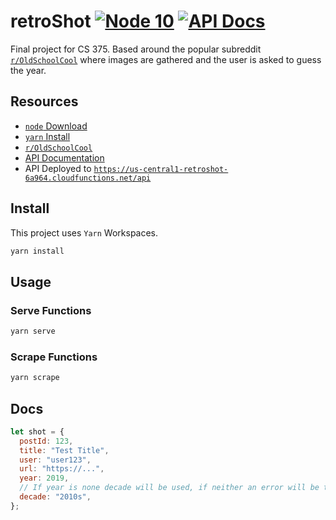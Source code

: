 # retroShot [![Node 10](https://img.shields.io/badge/node-v10.0-orange)](https://nodejs.org/en/download/releases/) [![API Docs](https://img.shields.io/badge/api%20docs-passing-green)](https://documenter.getpostman.com/view/4309917/TVenfoyk)

Final project for CS 375. Based around the popular subreddit [`r/OldSchoolCool`](https://www.reddit.com/r/OldSchoolCool/) where images are gathered and the user is asked to guess the year.

## Resources

- [`node` Download](https://nodejs.org/en/download/releases/)
- [`yarn` Install](https://yarnpkg.com/getting-started/install)
- [`r/OldSchoolCool`](https://www.reddit.com/r/OldSchoolCool/)
- [API Documentation](https://documenter.getpostman.com/view/4309917/TVenfoyk)
- API Deployed to [`https://us-central1-retroshot-6a964.cloudfunctions.net/api`](https://us-central1-retroshot-6a964.cloudfunctions.net/api)

## Install

This project uses `Yarn` Workspaces.

```sh
yarn install
```

## Usage

### Serve Functions

```sh
yarn serve
```

### Scrape Functions

```sh
yarn scrape
```

## Docs

```js
let shot = {
  postId: 123,
  title: "Test Title",
  user: "user123",
  url: "https://...",
  year: 2019,
  // If year is none decade will be used, if neither an error will be thrown
  decade: "2010s",
};
```
